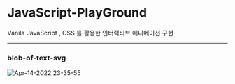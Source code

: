 # JavaScript-PlayGround
Vanila JavaScript , CSS 를 활용한 인터랙티브 애니메이션 구현

---

### blob-of-text-svg
![Apr-14-2022 23-35-55](https://user-images.githubusercontent.com/70516230/163413224-010c8b3e-fe29-43c3-b8ec-1fad90ecea8f.gif)
